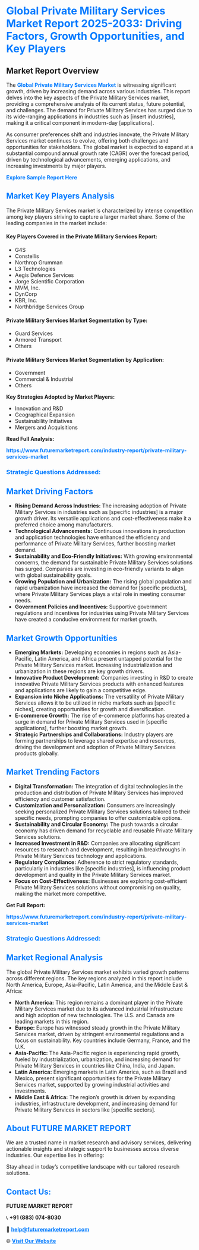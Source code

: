 <h1 style="color: #007BFF;">Global Private Military Services Market Report 2025-2033: Driving Factors, Growth Opportunities, and Key Players</h1>

<section id="overview">
<h2>Market Report Overview</h2>
<p>The <a href="https://www.futuremarketreport.com/industry-report/private-military-services-market" style="color: #007BFF; text-decoration: none;"><strong>Global Private Military Services Market</strong></a> is witnessing significant growth, driven by increasing demand across various industries. This report delves into the key aspects of the Private Military Services market, providing a comprehensive analysis of its current status, future potential, and challenges. The demand for Private Military Services has surged due to its wide-ranging applications in industries such as [insert industries], making it a critical component in modern-day [applications].</p>
<p>As consumer preferences shift and industries innovate, the Private Military Services market continues to evolve, offering both challenges and opportunities for stakeholders. The global market is expected to expand at a substantial compound annual growth rate (CAGR) over the forecast period, driven by technological advancements, emerging applications, and increasing investments by major players.</p>
</section>

<section id="overview">
<p><a href="https://www.futuremarketreport.com/request-sample/reportId=28731" style="color: #007BFF; text-decoration: none;"><strong>Explore Sample Report Here</strong></a></p>
</section>

<section id="key-players">
<h2 style="color: #007BFF;">Market Key Players Analysis</h2>
<p>The Private Military Services market is characterized by intense competition among key players striving to capture a larger market share. Some of the leading companies in the market include:</p>
<h4>Key Players Covered in the Private Military Services Report:</h4>
<ul><li>G4S</li><li>Constellis</li><li>Northrop Grumman</li><li>L3 Technologies</li><li>Aegis Defence Services</li><li>Jorge Scientific Corporation</li><li>MVM, Inc.</li><li>DynCorp</li><li>KBR, Inc.</li><li>Northbridge Services Group</li></ul>
<h4>Private Military Services Market Segmentation by Type:</h4>
<ul><li>Guard Services</li><li>Armored Transport</li><li>Others</li></ul>

<h4>Private Military Services Market Segmentation by Application:</h4>
<ul><li>Government</li><li>Commercial &amp; Industrial</li><li>Others</li></ul>
<p><strong>Key Strategies Adopted by Market Players:</strong></p>
<ul>
<li>Innovation and R&D</li>
<li>Geographical Expansion</li>
<li>Sustainability Initiatives</li>
<li>Mergers and Acquisitions</li>
</ul>
</section>

<section>
<p><strong>Read Full Analysis: </strong></p><a href="https://www.futuremarketreport.com/industry-report/private-military-services-market" style="color: #007BFF; text-decoration: none;"><strong>https://www.futuremarketreport.com/industry-report/private-military-services-market</strong></a>
<h3 style="color: #007BFF;">Strategic Questions Addressed:</h3>
</section>

<section id="driving-factors">
<h2 style="color: #007BFF;">Market Driving Factors</h2>
<ul>
<li><strong>Rising Demand Across Industries:</strong> The increasing adoption of Private Military Services in industries such as [specific industries] is a major growth driver. Its versatile applications and cost-effectiveness make it a preferred choice among manufacturers.</li>
<li><strong>Technological Advancements:</strong> Continuous innovations in production and application technologies have enhanced the efficiency and performance of Private Military Services, further boosting market demand.</li>
<li><strong>Sustainability and Eco-Friendly Initiatives:</strong> With growing environmental concerns, the demand for sustainable Private Military Services solutions has surged. Companies are investing in eco-friendly variants to align with global sustainability goals.</li>
<li><strong>Growing Population and Urbanization:</strong> The rising global population and rapid urbanization have increased the demand for [specific products], where Private Military Services plays a vital role in meeting consumer needs.</li>
<li><strong>Government Policies and Incentives:</strong> Supportive government regulations and incentives for industries using Private Military Services have created a conducive environment for market growth.</li>
</ul>
</section>

<section id="growth-opportunities">
<h2 style="color: #007BFF;">Market Growth Opportunities</h2>
<ul>
<li><strong>Emerging Markets:</strong> Developing economies in regions such as Asia-Pacific, Latin America, and Africa present untapped potential for the Private Military Services market. Increasing industrialization and urbanization in these regions are key growth drivers.</li>
<li><strong>Innovative Product Development:</strong> Companies investing in R&D to create innovative Private Military Services products with enhanced features and applications are likely to gain a competitive edge.</li>
<li><strong>Expansion into Niche Applications:</strong> The versatility of Private Military Services allows it to be utilized in niche markets such as [specific niches], creating opportunities for growth and diversification.</li>
<li><strong>E-commerce Growth:</strong> The rise of e-commerce platforms has created a surge in demand for Private Military Services used in [specific applications], further boosting market growth.</li>
<li><strong>Strategic Partnerships and Collaborations:</strong> Industry players are forming partnerships to leverage shared expertise and resources, driving the development and adoption of Private Military Services products globally.</li>
</ul>
</section>

<section id="trending-factors">
<h2 style="color: #007BFF;">Market Trending Factors</h2>
<ul>
<li><strong>Digital Transformation:</strong> The integration of digital technologies in the production and distribution of Private Military Services has improved efficiency and customer satisfaction.</li>
<li><strong>Customization and Personalization:</strong> Consumers are increasingly seeking personalized Private Military Services solutions tailored to their specific needs, prompting companies to offer customizable options.</li>
<li><strong>Sustainability and Circular Economy:</strong> The push towards a circular economy has driven demand for recyclable and reusable Private Military Services solutions.</li>
<li><strong>Increased Investment in R&D:</strong> Companies are allocating significant resources to research and development, resulting in breakthroughs in Private Military Services technology and applications.</li>
<li><strong>Regulatory Compliance:</strong> Adherence to strict regulatory standards, particularly in industries like [specific industries], is influencing product development and quality in the Private Military Services market.</li>
<li><strong>Focus on Cost-Effectiveness:</strong> Businesses are exploring cost-efficient Private Military Services solutions without compromising on quality, making the market more competitive.</li>
</ul>
</section>

<section>
<p><strong>Get Full Report: </strong></p><a href="https://www.futuremarketreport.com/industry-report/private-military-services-market" style="color: #007BFF; text-decoration: none;"><strong>https://www.futuremarketreport.com/industry-report/private-military-services-market</strong></a>
<h3 style="color: #007BFF;">Strategic Questions Addressed:</h3>
</section>


<section id="regional-analysis">
<h2 style="color: #007BFF;">Market Regional Analysis</h2>
<p>The global Private Military Services market exhibits varied growth patterns across different regions. The key regions analyzed in this report include North America, Europe, Asia-Pacific, Latin America, and the Middle East & Africa:</p>
<ul>
<li><strong>North America:</strong> This region remains a dominant player in the Private Military Services market due to its advanced industrial infrastructure and high adoption of new technologies. The U.S. and Canada are leading markets in this region.</li>
<li><strong>Europe:</strong> Europe has witnessed steady growth in the Private Military Services market, driven by stringent environmental regulations and a focus on sustainability. Key countries include Germany, France, and the U.K.</li>
<li><strong>Asia-Pacific:</strong> The Asia-Pacific region is experiencing rapid growth, fueled by industrialization, urbanization, and increasing demand for Private Military Services in countries like China, India, and Japan.</li>
<li><strong>Latin America:</strong> Emerging markets in Latin America, such as Brazil and Mexico, present significant opportunities for the Private Military Services market, supported by growing industrial activities and investments.</li>
<li><strong>Middle East & Africa:</strong> The region’s growth is driven by expanding industries, infrastructure development, and increasing demand for Private Military Services in sectors like [specific sectors].</li>
</ul>
</section>

<footer>
<h2 style="color: #007BFF;">About FUTURE MARKET REPORT</h2>
<p>We are a trusted name in market research and advisory services, delivering actionable insights and strategic support to businesses across diverse industries. Our expertise lies in offering:</p>

<p>Stay ahead in today’s competitive landscape with our tailored research solutions.</p>

<h2 style="color: #007BFF;">Contact Us:</h2>
<p><strong>FUTURE MARKET REPORT</strong></p>
<p>📞 <strong>+91 (883) 074-8030</strong></p>
<p>📧 <strong><a href="mailto:help@futuremarketreport.com" style="color: #007BFF;">help@futuremarketreport.com</a></strong></p>
<p>🌐 <strong><a href="https://www.futuremarketreport.com/" style="color: #007BFF;">Visit Our Website</a></strong></p>
</footer>